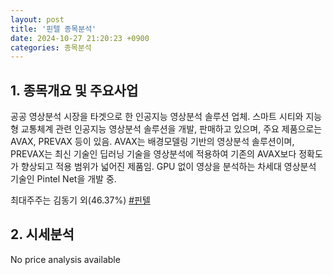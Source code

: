 ```yaml
---
layout: post
title: '핀텔 종목분석'
date: 2024-10-27 21:20:23 +0900
categories: 종목분석
---
```


## 1. 종목개요 및 주요사업

공공 영상분석 시장을 타겟으로 한 인공지능 영상분석 솔루션 업체. 스마트 시티와 지능형 교통체계 관련 인공지능 영상분석 솔루션을 개발, 판매하고 있으며, 주요 제품으로는 AVAX, PREVAX 등이 있음. AVAX는 배경모델링 기반의 영상분석 솔루션이며, PREVAX는 최신 기술인 딥러닝 기술을 영상분석에 적용하여 기존의 AVAX보다 정확도가 향상되고 적용 범위가 넓어진 제품임. GPU 없이 영상을 분석하는 차세대 영상분석 기술인 Pintel Net을 개발 중.

최대주주는 김동기 외(46.37%)
[#핀텔](#)

## 2. 시세분석

No price analysis available
